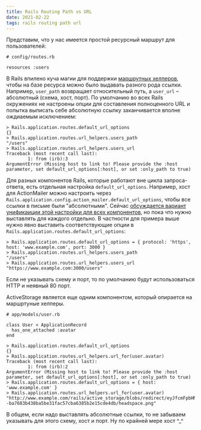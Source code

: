```yaml
---
title: Rails Routing Path vs URL
date: 2021-02-22
tags: rails routing path url
---
```


Представим, что у нас имеется простой ресурсный маршрут для пользователей:

```
# config/routes.rb

resources :users
```

В Rails впилено куча магии для поддержки [маршрутных хелперов](https://guides.rubyonrails.org/routing.html#path-and-url-helpers), чтобы на базе ресурса можно было выдавать разного рода ссылки. Например, `user_path` возвращает относительный путь, а `user_url`  – абсолютный (схема, хост, порт). По умолчанию во всех Rails окружениях не настроены опции для составления полноценного URL и попытка выписать себе абсолютную ссылку заканчивается вполне ождиаемым исключением:

```
> Rails.application.routes.default_url_options
{}
> Rails.application.routes.url_helpers.users_path
"/users"
> Rails.application.routes.url_helpers.users_url
Traceback (most recent call last):
        1: from (irb):3
ArgumentError (Missing host to link to! Please provide the :host parameter, set default_url_options[:host], or set :only_path to true)
```

Для разных компонентов Rails, которые работают вне цикла запроса-ответа, есть отдельная настройка `default_url_options`. Например, хост для ActionMailer можно настроить через `Rails.application.config.action_mailer.default_url_options`, чтобы все ссылки в письме были "абсолютными". Сейчас [обсуждается вариант унификаиции этой настройки для всех компонентов](https://github.com/rails/rails/issues/39566), но пока что нужно выставлять для каждого отдельно. В частности для примера выше нужно явно выставить соответствующие опции в `Rails.application.routes.default_url_options`:

```
> Rails.application.routes.default_url_options = { protocol: 'https', host: 'www.example.com', port: 3000 }
> Rails.application.routes.url_helpers.users_path
"/users"
> Rails.application.routes.url_helpers.users_url
"https://www.example.com:3000/users"
```

Если не указывать схему и порт, то по умолчанию будут использоваться HTTP и неявный 80 порт.

ActiveStorage является еще одним компонентом, который опирается на маршртуные хелперы.

```
# app/models/user.rb

class User < ApplicationRecord
  has_one_attached :avatar
end
```

```
> Rails.application.routes.default_url_options
{}
> Rails.application.routes.url_helpers.url_for(user.avatar)
Traceback (most recent call last):
        1: from (irb):2
ArgumentError (Missing host to link to! Please provide the :host parameter, set default_url_options[:host], or set :only_path to true)
> Rails.application.routes.default_url_options = { host: 'www.example.com' }
> Rails.application.routes.url_helpers.url_for(user.avatar)
"http://www.example.com/rails/active_storage/blobs/redirect/eyJfcmFpbHMiOnsibWVzc2FnZSI6IkJBaHBEQT09IiwiZXhwIjpudWxsLCJwdXIiOiJibG9iX2lkIn19--ba7683b438ba5be31fac57cba6385b2e15cde4db/headspace.png"
```

В общем, если надо выставлять абсолютные ссылки, то не забываем указывать для этого схему, хост и порт. Ну по крайней мере хост ^_^
